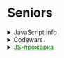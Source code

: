 # Seniors

<details>
  <summary>JavaScript.info</summary>

- [ ] [chapter II](https://github.com/duttdutt/seniors/tree/main/javascript.info/chapter%20II)
- [x] [chapter IV](https://github.com/duttdutt/seniors/tree/main/javascript.info/chapter%20IV)
- [x] [chapter V](https://github.com/duttdutt/seniors/tree/main/javascript.info/chapter%20V)
- [x] [chapter VI](https://github.com/duttdutt/seniors/tree/main/javascript.info/chapter%20VI)
- [x] [chapter VII](https://github.com/duttdutt/seniors/tree/main/javascript.info/chapter%20VII)
- [x] [chapter VIII](https://github.com/duttdutt/seniors/tree/main/javascript.info/chapter%20VIII)
- [x] [chapter IX](https://github.com/duttdutt/seniors/tree/main/javascript.info/chapter%20IX)
- [ ] [chapter X]()
</details>

<details>
  <summary>Codewars</summary>
<details>
  <summary>August, Total: 16<strong>(normal)</strong></summary>

- _5kyu_: 2 entries
- _6kyu_: 8 entries
- _7kyu_: 6 entries

</details>
<details>
  <summary>September, total: 9<strong>(bad)</strong></summary>

  - _5kyu_: 2 entry
  - _6kyu_: 2 entries
  - _7kyu_: 5 entries

</details>
<details>
  <summary>October, total: 5</summary>

- _5kyu_: 0 entry
- _6kyu_: 1 entries
- _7kyu_: 4 entries

</details>
<details>
  <summary>All entries</summary>

### 5kyu

- [Greed is good](https://www.codewars.com/kata/5270d0d18625160ada0000e4) 15 August
- [DirectionsReduction](https://www.codewars.com/kata/550f22f4d758534c1100025a) 19 August
- [Moving Zeros to End](https://www.codewars.com/kata/52597aa56021e91c93000cb0) 14 September
- [Flatten](https://www.codewars.com/kata/513fa1d75e4297ba38000003) 23 September

### 6kyu

- [Simple card game](https://www.codewars.com/kata/53417de006654f4171000587) 15 August
- [Two Sum](https://www.codewars.com/kata/52c31f8e6605bcc646000082) 15 August
- [Bit Counting](https://www.codewars.com/kata/526571aae218b8ee490006f4) 15 August
- [Persistent Bugger](https://www.codewars.com/kata/54bf1c2cd5b56cc47f0007a1) 16 August
- [Sum Of Digits](https://www.codewars.com/kata/541c8630095125aba6000c00) 17 August
- [Narcissistic Number](https://www.codewars.com/kata/5287e858c6b5a9678200083c) 17 August
- [Santas Master Plan](https://www.codewars.com/kata/52afd1fe8f7c52a0e1000304) 22 August
- [Unix Style](https://www.codewars.com/kata/52249faee9abb9cefa0001ee) 23 August
- [Find the odd int](https://www.codewars.com/kata/54da5a58ea159efa38000836) 14 September
- [Array Diff](https://www.codewars.com/kata/523f5d21c841566fde000009) 14 September
- [Polish Notation](https://www.codewars.com/kata/5e5b7f55c2e8ae0016f42339) 23 September
- [Array Diff](https://www.codewars.com/kata/523f5d21c841566fde000009/) 14 October

### 7kyu

- [Training Time](https://www.codewars.com/kata/572ab0cfa3af384df7000ff8) 15 August
- [How Many](https://www.codewars.com/kata/5a00e01cf96fb70001cfa659) 16 August
- [My Language Skills](www.codewars.com/kata/5b16490986b6d336c900007d) 19 August
- [Sum Even Numbers](https://www.codewars.com/kata/586beb5ba44cfc44ed0006c3) 22 August
- [Unique Sum](https://www.codewars.com/kata/56b1eb19247c01493a000065) 22 August
- [Credit Card Mask](https://www.codewars.com/kata/5412509bd436bd33920011bc) 27 August
- [Highest and Lowers](https://www.codewars.com/kata/554b4ac871d6813a03000035) 14 September
- [Descending Order](https://www.codewars.com/kata/5467e4d82edf8bbf40000155/solutions/javascript) 14 September
- [Sum of two lowest](https://www.codewars.com/kata/558fc85d8fd1938afb000014) 14 September
- [Map Function Issue](https://www.codewars.com/kata/560fbc2d636966b21e00009e) 15 September
- [Naughty or Nice](https://www.codewars.com/kata/5662b14e0a1fb8320a00005c) 19 September

</details>

</details>


<details>
  <summary>
    <a href="https://t.me/jsgrill" style="color: #008000; text-decoration: underline">
      JS-прожарка
    </a>
  </summary>

- _15 October_: 4 entries
  - 2 отлично(решил сам),
  - 1 хорошо(попросил чатик подсобить с реализацией(без кода, только текст))
  - 0 нормально(знатно распросил чатик + был код от него/подглядел в решения)
  - 1 плохо(без шансов)
- _16 October_: 1 entry
  - 1 отлично(решил сам)
- _19 October_: 2 entries
  - 3 нормально(знатно распросил чатик/подглядел в решения)

- [Task 0](https://t.me/jsgrill/23) 15 October, отлично
- [Task 1](https://t.me/jsgrill/26) 15 October, плохо
- [Task 2](https://t.me/jsgrill/27) 15 October, нормально
- [Task 3](https://t.me/jsgrill/28) 15 October, отлично
- [Task 5](https://t.me/jsgrill/30) 16 October, отлично
- [Task 7](https://t.me/jsgrill/32) 19 October, нормально
- [Task 9](https://t.me/jsgrill/35) 19 October, нормально
- [Task 10](https://t.me/jsgrill/37) 19 October, нормально
</details>